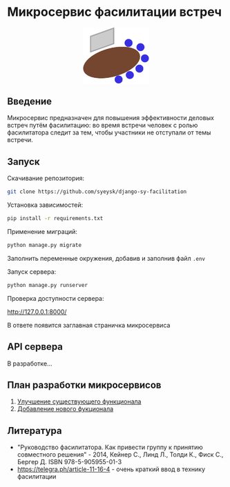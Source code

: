 # Микросервис фасилитации встреч

<p align="center"><img src="static/logo.svg" align="middle" width="30%"></p>

## Введение

Микросервис предназначен для повышения эффективности деловых встреч путём фасилитацию: во время встречи человек с ролью фасилитатора следит за тем, чтобы участники не отступали от темы встречи.

## Запуск

Скачивание репозитория:

```sh
git clone https://github.com/syeysk/django-sy-facilitation
```

Установка зависимостей:

```sh
pip install -r requirements.txt
```

Применение миграций:

```sh
python manage.py migrate
```

Заполнить переменные окружения, добавив и заполнив файл `.env`

Запуск сервера:

```sh
python manage.py runserver
```

Проверка доступности сервера:

<http://127.0.0.1:8000/>

В ответе появится заглавная страничка микросервиса

## API сервера

В разработке...

## План разработки микросервисов

1. [Улучшение существующего функционала](ROADMAP_001.md)
2. [Добавление нового фукционала](ROADMAP_002_features.md)

## Литература

- "Руководство фасилитатора. Как привести группу к принятию совместного решения" - 2014, Кейнер С., Линд Л., Толди К., Фиск С., Бергер Д. ISBN 978-5-905955-01-3
- https://telegra.ph/article-11-16-4 - очень краткий ввод в технику фасилитации
